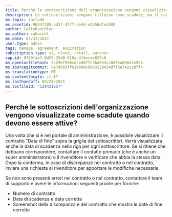 ```yaml
---
title: Perché le sottoscrizioni dell'organizzazione vengono visualizzate scadute quando devono essere attive?
description: Le sottoscrizioni vengono riflesse come scadute, ma il contratto è ancora attivo
ms.topic: include
ms.assetid: 9654f105-ad1f-42f7-ae4d-e3a56dfea508
author: CaityBuschlen
ms.author: cabuschl
ms.date: 03/23/2021
user.type: admin
tags: manage, agreement, expiration
subscription.type: vl, cloud, retail, partner
sap.id: 8789faa7-9d29-25d8-018a-4f6ecee827c8
ms.openlocfilehash: 2c29ef596cdced877c9ba953cc0dfea036d1e924
ms.sourcegitcommit: 8e74969ff61b609c89b3139434dff5a742c18ff4
ms.translationtype: MT
ms.contentlocale: it-IT
ms.lasthandoff: 09/24/2021
ms.locfileid: "128431657"
---
```

## <a name="why-are-my-organizations-subscriptions-showing-as-expired-when-they-should-be-active"></a>Perché le sottoscrizioni dell'organizzazione vengono visualizzate come scadute quando devono essere attive?

Una volta che si è nel portale di amministrazione, è possibile visualizzare il contratto "Data di fine" sopra la griglia dei sottoscrittori. Verrà visualizzata anche la data di scadenza nella riga per ogni sottoscrittore. Se si ritiene che debbano corrispondere, contattare il contatto primario (che è anche un super amministratore) o il rivenditore e verificare che abbia la stessa data. Dopo la conferma, in caso di discrepanze nel contratto o nel contratto, inviare una richiesta al rivenditore per apportare le modifiche necessarie. 

Se non sono presenti errori nel contratto o nel contratto, contattare il team di supporto e avere le informazioni seguenti pronte per fornirle:
- Numero di contratto
- Data di scadenza e data corretta
- Screenshot della discrepanza e del contratto che mostra le date di fine corrette